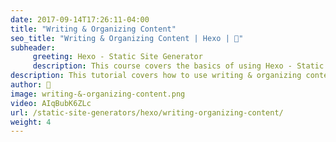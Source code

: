 ```yaml
---
date: 2017-09-14T17:26:11-04:00
title: "Writing & Organizing Content"
seo_title: "Writing & Organizing Content | Hexo | 🦒"
subheader:
     greeting: Hexo - Static Site Generator
     description: This course covers the basics of using Hexo - Static Site Generator. Work your way through the articles and we'll teach you everything you need to know to create a professional and scalable website or blog!
description: This tutorial covers how to use writing & organizing content in Hexo -  Static Site Generator.
author: 🦒
image: writing-&-organizing-content.png
video: AIqBubK6ZLc
url: /static-site-generators/hexo/writing-organizing-content/
weight: 4
---
```

